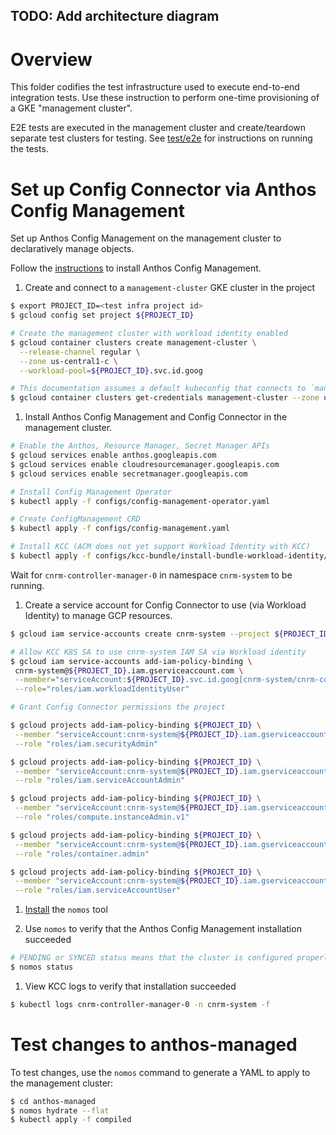 ## TODO: Add architecture diagram

# Overview

This folder codifies the test infrastructure used to execute end-to-end integration tests. Use these instruction to perform one-time provisioning of a GKE "management cluster".

E2E tests are executed in the management cluster and create/teardown separate test clusters for testing. See [test/e2e](test/e2e/README.md) for instructions on running the tests.

# Set up Config Connector via Anthos Config Management

Set up Anthos Config Management on the management cluster to declaratively manage objects.

Follow the [instructions](https://cloud.google.com/anthos-config-management/docs/how-to/installing) to install Anthos Config Management.

1. Create and connect to a `management-cluster` GKE cluster in the project

```sh
$ export PROJECT_ID=<test infra project id>
$ gcloud config set project ${PROJECT_ID}

# Create the management cluster with workload identity enabled
$ gcloud container clusters create management-cluster \
  --release-channel regular \
  --zone us-central1-c \
  --workload-pool=${PROJECT_ID}.svc.id.goog

# This documentation assumes a default kubeconfig that connects to `management-cluster`
$ gcloud container clusters get-credentials management-cluster --zone us-central1-c --project ${PROJECT_ID}
```

1. Install Anthos Config Management and Config Connector in the management cluster.

```sh
# Enable the Anthos, Resource Manager, Secret Manager APIs
$ gcloud services enable anthos.googleapis.com
$ gcloud services enable cloudresourcemanager.googleapis.com
$ gcloud services enable secretmanager.googleapis.com

# Install Config Management Operator
$ kubectl apply -f configs/config-management-operator.yaml

# Create ConfigManagement CRD
$ kubectl apply -f configs/config-management.yaml

# Install KCC (ACM does not yet support Workload Identity with KCC)
$ kubectl apply -f configs/kcc-bundle/install-bundle-workload-identity/
```

Wait for `cnrm-controller-manager-0` in namespace `cnrm-system` to be running.

1. Create a service account for Config Connector to use (via Workload Identity) to manage GCP resources.

```sh
$ gcloud iam service-accounts create cnrm-system --project ${PROJECT_ID}

# Allow KCC K8S SA to use cnrm-system IAM SA via Workload identity
$ gcloud iam service-accounts add-iam-policy-binding \
 cnrm-system@${PROJECT_ID}.iam.gserviceaccount.com \
 --member="serviceAccount:${PROJECT_ID}.svc.id.goog[cnrm-system/cnrm-controller-manager]" \
 --role="roles/iam.workloadIdentityUser"

# Grant Config Connector permissions the project

$ gcloud projects add-iam-policy-binding ${PROJECT_ID} \
 --member "serviceAccount:cnrm-system@${PROJECT_ID}.iam.gserviceaccount.com" \
 --role "roles/iam.securityAdmin"

$ gcloud projects add-iam-policy-binding ${PROJECT_ID} \
 --member "serviceAccount:cnrm-system@${PROJECT_ID}.iam.gserviceaccount.com" \
 --role "roles/iam.serviceAccountAdmin"

$ gcloud projects add-iam-policy-binding ${PROJECT_ID} \
 --member "serviceAccount:cnrm-system@${PROJECT_ID}.iam.gserviceaccount.com" \
 --role "roles/compute.instanceAdmin.v1"

$ gcloud projects add-iam-policy-binding ${PROJECT_ID} \
 --member "serviceAccount:cnrm-system@${PROJECT_ID}.iam.gserviceaccount.com" \
 --role "roles/container.admin"

$ gcloud projects add-iam-policy-binding ${PROJECT_ID} \
 --member "serviceAccount:cnrm-system@${PROJECT_ID}.iam.gserviceaccount.com" \
 --role "roles/iam.serviceAccountUser"
```

1. [Install](https://cloud.google.com/anthos-config-management/docs/how-to/nomos-command#installing) the `nomos` tool

1. Use `nomos` to verify that the Anthos Config Management installation succeeded

```sh
# PENDING or SYNCED status means that the cluster is configured properly
$ nomos status
```

1. View KCC logs to verify that installation succeeded

```sh
$ kubectl logs cnrm-controller-manager-0 -n cnrm-system -f
```

# Test changes to anthos-managed

To test changes, use the `nomos` command to generate a YAML to apply to the management cluster:

```sh
$ cd anthos-managed
$ nomos hydrate --flat
$ kubectl apply -f compiled
```
